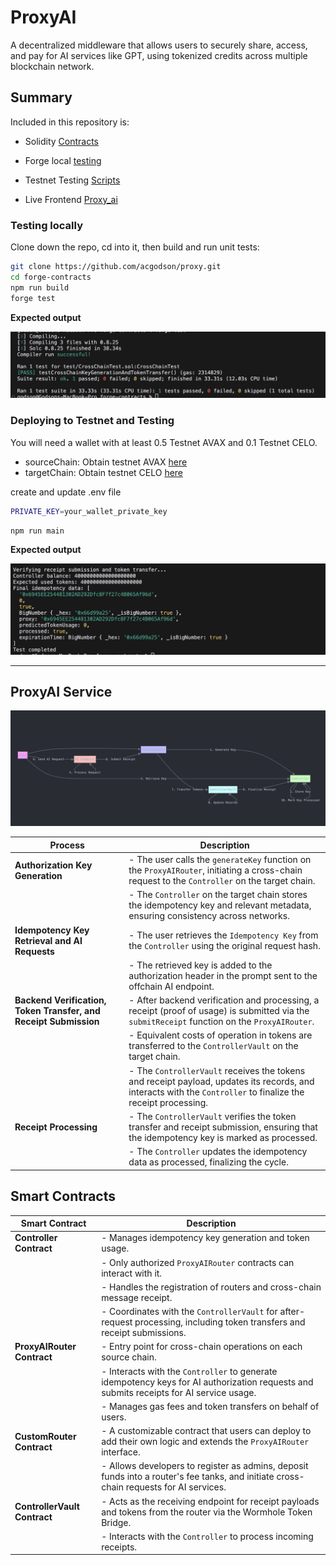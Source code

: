 # ProxyAI

A decentralized middleware that allows users to securely share, access, and pay for AI services like GPT, using tokenized credits across multiple blockchain network.

## Summary

Included in this repository is:

- Solidity [Contracts](forge-contracts/src)
- Forge local [testing](forge-contracts/test/CrossChainTest.sol)
- Testnet Testing [Scripts](forge-contracts/ts-scripts/main.ts)

- Live Frontend [Proxy_ai](https://github.com/acgodson/proxy_ai)

### Testing locally

Clone down the repo, cd into it, then build and run unit tests:

```bash
git clone https://github.com/acgodson/proxy.git
cd forge-contracts
npm run build
forge test
```

**Expected output**

![alt text](forge-contracts/image1.png)

### Deploying to Testnet and Testing

You will need a wallet with at least 0.5 Testnet AVAX and 0.1 Testnet CELO.

- sourceChain: Obtain testnet AVAX [here](http://faucets.chain.link)
- targetChain: Obtain testnet CELO [here](https://faucet.celo.org/alfajores)

create and update .env file

```bash
PRIVATE_KEY=your_wallet_private_key
```

```bash
npm run main
```

**Expected output**

![testnet](forge-contracts/image2.png)

---

## ProxyAI Service

![alt text](forge-contracts/image3.png)

| **Process**                                                      | **Description**                                                                                                                                               |
| ---------------------------------------------------------------- | ------------------------------------------------------------------------------------------------------------------------------------------------------------- |
| **Authorization Key Generation**                                 | - The user calls the `generateKey` function on the `ProxyAIRouter`, initiating a cross-chain request to the `Controller` on the target chain.                 |
|                                                                  | - The `Controller` on the target chain stores the idempotency key and relevant metadata, ensuring consistency across networks.                                |
| **Idempotency Key Retrieval and AI Requests**                    | - The user retrieves the `Idempotency Key` from the `Controller` using the original request hash.                                                             |
|                                                                  | - The retrieved key is added to the authorization header in the prompt sent to the offchain AI endpoint.                                                      |
| **Backend Verification, Token Transfer, and Receipt Submission** | - After backend verification and processing, a receipt (proof of usage) is submitted via the `submitReceipt` function on the `ProxyAIRouter`.                 |
|                                                                  | - Equivalent costs of operation in tokens are transferred to the `ControllerVault` on the target chain.                                                       |
|                                                                  | - The `ControllerVault` receives the tokens and receipt payload, updates its records, and interacts with the `Controller` to finalize the receipt processing. |
| **Receipt Processing**                                           | - The `ControllerVault` verifies the token transfer and receipt submission, ensuring that the idempotency key is marked as processed.                         |
|                                                                  | - The `Controller` updates the idempotency data as processed, finalizing the cycle.                                                                           |

## Smart Contracts

| **Smart Contract**           | **Description**                                                                                                                         |
| ---------------------------- | --------------------------------------------------------------------------------------------------------------------------------------- |
| **Controller Contract**      | - Manages idempotency key generation and token usage.                                                                                   |
|                              | - Only authorized `ProxyAIRouter` contracts can interact with it.                                                                       |
|                              | - Handles the registration of routers and cross-chain message receipt.                                                                  |
|                              | - Coordinates with the `ControllerVault` for after-request processing, including token transfers and receipt submissions.               |
| **ProxyAIRouter Contract**   | - Entry point for cross-chain operations on each source chain.                                                                          |
|                              | - Interacts with the `Controller` to generate idempotency keys for AI authorization requests and submits receipts for AI service usage. |
|                              | - Manages gas fees and token transfers on behalf of users.                                                                              |
| **CustomRouter Contract**    | - A customizable contract that users can deploy to add their own logic and extends the `ProxyAIRouter` interface.                       |
|                              | - Allows developers to register as admins, deposit funds into a router's fee tanks, and initiate cross-chain requests for AI services.  |
| **ControllerVault Contract** | - Acts as the receiving endpoint for receipt payloads and tokens from the router via the Wormhole Token Bridge.                         |
|                              | - Interacts with the `Controller` to process incoming receipts.                                                                         |
